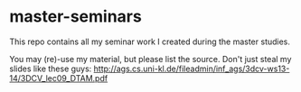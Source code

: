 # master-seminars
This repo contains all my seminar work I created during the master studies.

You may (re)-use my material, but please list the source. Don't just steal my slides like these guys: http://ags.cs.uni-kl.de/fileadmin/inf_ags/3dcv-ws13-14/3DCV_lec09_DTAM.pdf
